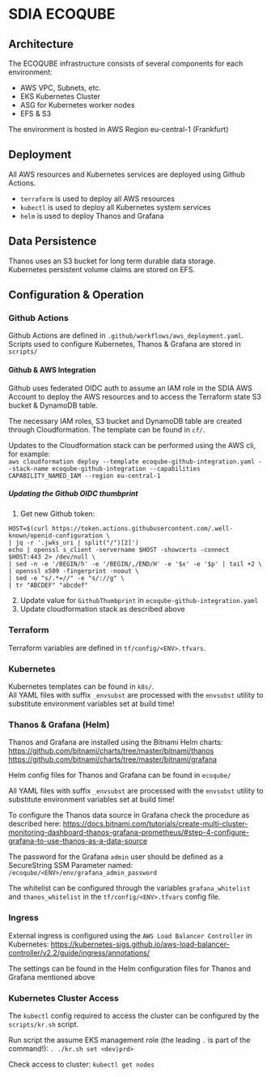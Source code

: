 # SDIA ECOQUBE

## Architecture

The ECOQUBE infrastructure consists of several components for each environment:

* AWS VPC, Subnets, etc.
* EKS Kubernetes Cluster
* ASG for Kubernetes worker nodes
* EFS & S3

The environment is hosted in AWS Region eu-central-1 (Frankfurt)

## Deployment

All AWS resources and Kubernetes services are deployed using Github Actions.

* `terraform` is used to deploy all AWS resources
* `kubectl` is used to deploy all Kubernetes system services
* `helm` is used to deploy Thanos and Grafana

## Data Persistence

Thanos uses an S3 bucket for long term durable data storage.  
Kubernetes persistent volume claims are stored on EFS.

## Configuration & Operation

### Github Actions

Github Actions are defined in `.github/workflows/aws_deployment.yaml`.  
Scripts used to configure Kubernetes, Thanos & Grafana are stored in `scripts/`

#### Github & AWS Integration

Github uses federated OIDC auth to assume an IAM role in the SDIA AWS Account to deploy the AWS resources and to access the Terraform state S3 bucket & DynamoDB table.

The necessary IAM roles, S3 bucket and DynamoDB table are created through Cloudformation. The template can be found in `cf/`.

Updates to the Cloudformation stack can be performed using the AWS cli, for example:  
`aws cloudformation deploy --template ecoqube-github-integration.yaml --stack-name ecoqube-github-integration --capabilities CAPABILITY_NAMED_IAM --region eu-central-1`

##### Updating the Github OIDC thumbprint

1) Get new Github token:
```
HOST=$(curl https://token.actions.githubusercontent.com/.well-known/openid-configuration \
| jq -r '.jwks_uri | split("/")[2]')
echo | openssl s_client -servername $HOST -showcerts -connect $HOST:443 2> /dev/null \
| sed -n -e '/BEGIN/h' -e '/BEGIN/,/END/H' -e '$x' -e '$p' | tail +2 \
| openssl x509 -fingerprint -noout \
| sed -e "s/.*=//" -e "s/://g" \
| tr "ABCDEF" "abcdef"
```
2) Update value for `GithubThumbprint` in `ecoqube-github-integration.yaml`
3) Update cloudformation stack as described above

### Terraform

Terraform variables are defined in `tf/config/<ENV>.tfvars`.

### Kubernetes

Kubernetes templates can be found in `k8s/`.  
All YAML files with suffix `_envsubst` are processed with the `envsubst` utility to substitute environment variables set at build time!

### Thanos & Grafana (Helm)

Thanos and Grafana are installed using the Bitnami Helm charts:  
https://github.com/bitnami/charts/tree/master/bitnami/thanos    
https://github.com/bitnami/charts/tree/master/bitnami/grafana

Helm config files for Thanos and Grafana can be found in `ecoqube/`

All YAML files with suffix `_envsubst` are processed with the `envsubst` utility to substitute environment variables set at build time!

To configure the Thanos data source in Grafana check the procedure as described here: https://docs.bitnami.com/tutorials/create-multi-cluster-monitoring-dashboard-thanos-grafana-prometheus/#step-4-configure-grafana-to-use-thanos-as-a-data-source

The password for the Grafana `admin` user should be defined as a SecureString SSM Parameter named: `/ecoqube/<ENV>/env/grafana_admin_password`

The whitelist can be configured through the variables `grafana_whitelist` and `thanos_whitelist` in the `tf/config/<ENV>.tfvars` config file.

### Ingress

External ingress is configured using the `AWS Load Balancer Controller` in Kubernetes: https://kubernetes-sigs.github.io/aws-load-balancer-controller/v2.2/guide/ingress/annotations/

The settings can be found in the Helm configuration files for Thanos and Grafana mentioned above

### Kubernetes Cluster Access

The `kubectl` config required to access the cluster can be configured by the `scripts/kr.sh` script.

Run script the assume EKS management role (the leading `.` is part of the command!):
`. ./kr.sh set <dev|prd>`

Check access to cluster:
`kubectl get nodes`

